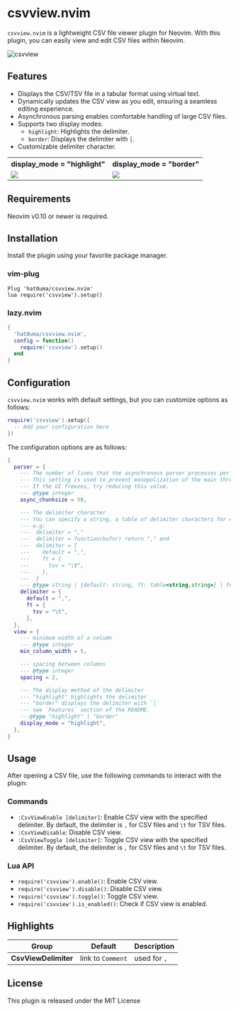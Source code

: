 # csvview.nvim

`csvview.nvim` is a lightweight CSV file viewer plugin for Neovim.
With this plugin, you can easily view and edit CSV files within Neovim.

![csvview](https://github.com/hat0uma/csvview.nvim/assets/55551571/27130f41-98f5-445d-a9eb-643b31e0b96b)

## Features

- Displays the CSV/TSV file in a tabular format using virtual text.
- Dynamically updates the CSV view as you edit, ensuring a seamless editing experience.
- Asynchronous parsing enables comfortable handling of large CSV files.
- Supports two display modes:
  - `highlight`: Highlights the delimiter.
  - `border`: Displays the delimiter with `│`.
- Customizable delimiter character.

<table>
  <tr>
    <th>display_mode = "highlight"</th>
    <th>display_mode = "border"</th>
  </tr>
    <td>
      <img src="https://github.com/user-attachments/assets/cb26e430-c3cb-407f-bb80-42c11ba7fa19" />
    </td>
    <td>
      <img src="https://github.com/user-attachments/assets/17e5fc01-9a58-4801-b2a6-3d23ca48e26f" />
    </td>
  </tr>
</table>

## Requirements

Neovim v0.10 or newer is required.

## Installation

Install the plugin using your favorite package manager.

### vim-plug

```vim
Plug 'hat0uma/csvview.nvim'
lua require('csvview').setup()
```

### lazy.nvim

```lua
{
  'hat0uma/csvview.nvim',
  config = function()
    require('csvview').setup()
  end
}
```

## Configuration

`csvview.nvim` works with default settings, but you can customize options as follows:

```lua
require('csvview').setup({
  -- Add your configuration here
})
```

The configuration options are as follows:

```lua
{
  parser = {
    --- The number of lines that the asynchronous parser processes per cycle.
    --- This setting is used to prevent monopolization of the main thread when displaying large files.
    --- If the UI freezes, try reducing this value.
    --- @type integer
    async_chunksize = 50,

    --- The delimiter character
    --- You can specify a string, a table of delimiter characters for each file type, or a function that returns a delimiter character.
    --- e.g:
    ---  delimiter = ","
    ---  delimiter = function(bufnr) return "," end
    ---  delimiter = {
    ---    default = ",",
    ---    ft = {
    ---      tsv = "\t",
    ---    },
    ---  }
    --- @type string | {default: string, ft: table<string,string>} | fun(bufnr:integer): string
    delimiter = {
      default = ",",
      ft = {
        tsv = "\t",
      },
  },
  view = {
    --- minimum width of a column
    --- @type integer
    min_column_width = 5,

    --- spacing between columns
    --- @type integer
    spacing = 2,

    --- The display method of the delimiter
    --- "highlight" highlights the delimiter
    --- "border" displays the delimiter with `│`
    --- see `Features` section of the README.
    ---@type "highlight" | "border"
    display_mode = "highlight",
  },
}
```

## Usage

After opening a CSV file, use the following commands to interact with the plugin:

### Commands

- `:CsvViewEnable [delimiter]`: Enable CSV view with the specified delimiter. By default, the delimiter is `,` for CSV files and `\t` for TSV files.
- `:CsvViewDisable`: Disable CSV view.
- `:CsvViewToggle [delimiter]`: Toggle CSV view with the specified delimiter. By default, the delimiter is `,` for CSV files and `\t` for TSV files.

### Lua API

- `require('csvview').enable()`: Enable CSV view.
- `require('csvview').disable()`: Disable CSV view.
- `require('csvview').toggle()`: Toggle CSV view.
- `require('csvview').is_enabled()`: Check if CSV view is enabled.

## Highlights

| Group                | Default            | Description         |
| -------------------- | ------------------ | ------------------- |
| **CsvViewDelimiter** | link to `Comment`  | used for `,`        |

## License

This plugin is released under the MIT License
